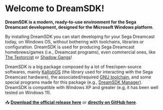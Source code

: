 # Welcome to DreamSDK!

**DreamSDK is a modern, ready-to-use environment for the Sega Dreamcast
development, designed for the Microsoft Windows platform**.

By installing DreamSDK you can start developing for your Sega Dreamcast today,
on Windows OS, without bothering with toolchains, libraries or configuration. 
DreamSDK is used for producing Sega Dreamcast homebrews/games (i.e., Dreamcast
programs), even commercial ones, like 
[The Textorcist](https://gamefairy.io/product/textorcist-dreamcast-limited-to-666/)
or [Shadow Gangs](https://www.kickstarter.com/projects/jkmcorp/shadow-gangs-dreamcast-version)!

DreamSDK is a big package composed by a lot of free/open-source softwares,
mainly [KallistiOS](http://gamedev.allusion.net/softprj/kos/) (the library used
for interacting with the Sega Dreamcast hardware), the associated/required
[GNU toolchain](https://en.wikipedia.org/wiki/GNU_toolchain), and some special
programs made for this package
(e.g., [DreamSDK Manager](https://github.com/dreamsdk/manager)). DreamSDK is
compatible with Windows XP and greater (e.g, it has been well tested on Windows
11).

📥 [**Download the official release here**](http://dreamsdk.org/) or [**directly on GitHub here**](https://github.com/dreamsdk/dreamsdk/releases/tag/r3-3.0.4.2311).

<!--

**Here are some ideas to get you started:**

🙋‍♀️ A short introduction - what is your organization all about?
🌈 Contribution guidelines - how can the community get involved?
👩‍💻 Useful resources - where can the community find your docs? Is there anything else the community should know?
🍿 Fun facts - what does your team eat for breakfast?
🧙 Remember, you can do mighty things with the power of [Markdown](https://docs.github.com/github/writing-on-github/getting-started-with-writing-and-formatting-on-github/basic-writing-and-formatting-syntax)
-->
